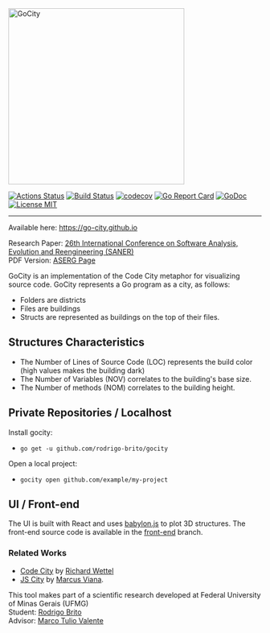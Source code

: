 <img width="350" src="https://raw.githubusercontent.com/rodrigo-brito/gocity/master/handle/assets/logo.png" alt="GoCity" />

[![Actions Status](https://github.com/rodrigo-brito/gocity/workflows/tests/badge.svg)](https://github.com/rodrigo-brito/gocity/actions)
[![Build Status](https://travis-ci.org/rodrigo-brito/gocity.svg?branch=master)](https://travis-ci.org/rodrigo-brito/gocity)
[![codecov](https://codecov.io/gh/rodrigo-brito/gocity/branch/master/graph/badge.svg)](https://codecov.io/gh/rodrigo-brito/gocity)
[![Go Report Card](https://goreportcard.com/badge/github.com/rodrigo-brito/gocity)](https://goreportcard.com/report/github.com/rodrigo-brito/gocity)
[![GoDoc](https://godoc.org/github.com/rodrigo-brito/gocity?status.svg)](https://godoc.org/github.com/rodrigo-brito/gocity)
<a href="https://opensource.org/licenses/MIT">
  <img src="https://img.shields.io/badge/license-MIT-blue.svg" alt="License MIT">
</a>
<hr />
 
Available here: https://go-city.github.io

Research Paper: [26th International Conference on Software Analysis, Evolution and Reengineering (SANER)](https://ieeexplore.ieee.org/document/8668008)
<br>PDF Version: [ASERG Page](https://homepages.dcc.ufmg.br/~mtov/pub/2019-saner-gocity.pdf)
 
GoCity is an implementation of the Code City metaphor for visualizing source code. GoCity represents a Go program as a city, as follows: 

 - Folders are districts
 - Files are buildings
 - Structs are represented as buildings on the top of their files.

## Structures Characteristics

 - The Number of Lines of Source Code (LOC) represents the build color (high values makes the building dark)
 - The Number of Variables (NOV) correlates to the building's base size.
 - The Number of methods (NOM) correlates to the building height.
 
## Private Repositories / Localhost

Install gocity:
- `go get -u github.com/rodrigo-brito/gocity`

Open a local project:
- `gocity open github.com/example/my-project`
 
## UI / Front-end

The UI is built with React and uses [babylon.js](https://www.babylonjs.com/) to plot 3D structures. The front-end source code is available in the [front-end](https://github.com/rodrigo-brito/gocity/tree/front-end) branch. 
 
### Related Works
- [Code City](https://wettel.github.io/codecity.html) by [Richard Wettel](https://twitter.com/richardwettel)
- [JS City](https://github.com/ASERG-UFMG/JSCity/wiki/JSCITY) by [Marcus Viana](https://github.com/malilovick).

This tool makes part of a scientific research developed at Federal University of Minas Gerais (UFMG)<br/>
Student: [Rodrigo Brito](https://github.com/rodrigo-brito)<br/>
Advisor: [Marco Tulio Valente](https://homepages.dcc.ufmg.br/~mtov/)

